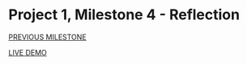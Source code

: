 # Project 1, Milestone 4 - Reflection

[PREVIOUS MILESTONE](milestone3.md)

[LIVE DEMO](https://atls4630-fwd.vercel.app/projects/project1/index.html)
